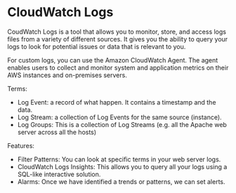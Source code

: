 # CloudWatch Logs

CoudWatch Logs is a tool that allows you to monitor, store, and access logs files from a variety of different sources. It gives you the ability to query your logs to look for potential issues or data that is relevant to you.

For custom logs, you can use the Amazon CloudWatch Agent. The agent enables users to collect and monitor system and application metrics on their AWS instances and on-premises servers.

Terms:

* Log Event: a record of what happen. It contains a timestamp and the data.
* Log Stream: a collection of Log Events for the same source (instance).&#x20;
* Log Groups: This is a collection of Log Streams (e.g. all the Apache web server across all the hosts)

Features:

* Filter Patterns: You can look at specific terms in your web server logs.
* CloudWatch Logs Insights: This allows you to query all your logs using a SQL-like interactive solution.
* Alarms: Once we have identified a trends or patterns, we can set alerts.
